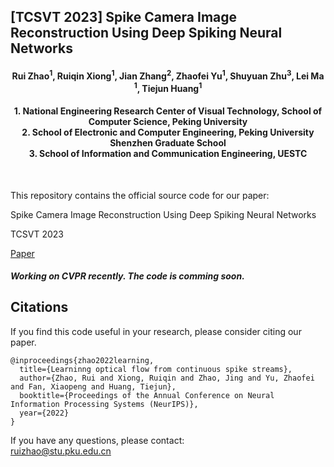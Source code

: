 ## [TCSVT 2023] Spike Camera Image Reconstruction Using Deep Spiking Neural Networks

<h4 align="center"> Rui Zhao<sup>1</sup>, Ruiqin Xiong<sup>1</sup>, Jian Zhang<sup>2</sup>, Zhaofei Yu<sup>1</sup>, Shuyuan Zhu<sup>3</sup>, Lei Ma <sup>1</sup>, Tiejun Huang<sup>1</sup> </h4>
<h4 align="center">1. National Engineering Research Center of Visual Technology, School of Computer Science, Peking University<br>
2. School of Electronic and Computer Engineering, Peking University Shenzhen Graduate School<br>
3.  School of Information and Communication Engineering, UESTC</h4><br>

This repository contains the official source code for our paper:

Spike Camera Image Reconstruction Using Deep Spiking Neural Networks

TCSVT 2023

[Paper](https://ieeexplore.ieee.org/document/10288531)



##### Working on CVPR recently. The code is comming soon.



## Citations

If you find this code useful in your research, please consider citing our paper.

```
@inproceedings{zhao2022learning,
  title={Learninng optical flow from continuous spike streams},
  author={Zhao, Rui and Xiong, Ruiqin and Zhao, Jing and Yu, Zhaofei and Fan, Xiaopeng and Huang, Tiejun},
  booktitle={Proceedings of the Annual Conference on Neural Information Processing Systems (NeurIPS)},
  year={2022}
}
```

If you have any questions, please contact:  
ruizhao@stu.pku.edu.cn

 